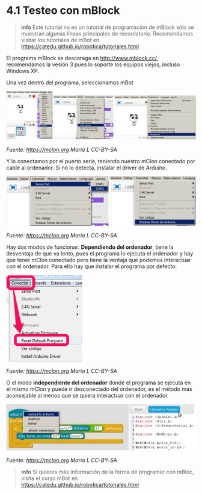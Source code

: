 # 4.1 Testeo con mBlock

>**info** Este tutorial no es un tutorial de programación de mBlock sólo se muestran algunas líneas principales de recordatorio.
> Recomendamos visitar los tutoriales de mBot en https://catedu.github.io/robotica/tutoriales.html

 El programa mBlock se descaraga en http://www.mblock.cc/, recomendamos la vesión 3 pues lo soporte los equipos viejos, incluso Windows XP.

 Una vez dentro del programa, seleccionamos mBot

![](/assets/conexionmBlock.jpg)

_Fuente: https://mclon.org Maria L CC-BY-SA_

Y lo conectamos por el puerto serie, teniendo nuestro mClon conectado por cable al ordenador. Si no lo detecta, instalar el driver de Arduino.

![](/assets/mBlock2.jpg)

_Fuente: https://mclon.org Maria L CC-BY-SA_

Hay dos modos de funcionar: **Dependiendo del ordenador**, tiene la desventaja de que va lento, pues el programa lo ejecuta el ordenador y hay que tener mClon conectado pero tiene la ventaja que podemos interactuar con el ordenador. Para ello hay que instalar el programa por defecto:

![](/assets/ResetDefaultProgram.png)

_Fuente: https://mclon.org Maria L CC-BY-SA_

O el modo **independiente del ordenador** donde el programa se ejecuta en el mismo mClon y puede ir desconectado del ordenador, es el método más aconsejable al menos que se quiera interactuar con el ordenador.

![](/assets/mBlock3.jpg)

_Fuente: https://mclon.org Maria L CC-BY-SA_

>**info** Si quieres más información de la forma de programar con mBloc, visita el curso mBot en https://catedu.github.io/robotica/tutoriales.html
